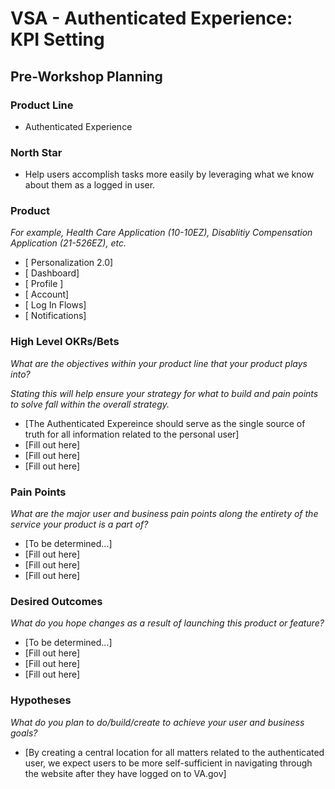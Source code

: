# VSA - Authenticated Experience: KPI Setting 
## Pre-Workshop Planning

### Product Line

- Authenticated Experience

### North Star

- Help users accomplish tasks more easily by leveraging what we know about them as a logged
in user.


### Product
_For example, Health Care Application (10-10EZ), Disablitiy Compensation Application (21-526EZ), etc._

- [ Personalization 2.0]
- [ Dashboard]
- [ Profile ]
- [ Account]
- [ Log In Flows]
- [ Notifications]

### High Level OKRs/Bets
_What are the objectives within your product line that your product plays into?_

_Stating this will help ensure your strategy for what to build and pain points to solve fall within the overall strategy._

- [The Authenticated Expereince should serve as the single source of truth for all information related to the personal user]
- [Fill out here]
- [Fill out here]
- [Fill out here]

### Pain Points
_What are the major user and business pain points along the entirety of the service your product is a part of?_

- [To be determined...]
- [Fill out here]
- [Fill out here]
- [Fill out here]

### Desired Outcomes
_What do you hope changes as a result of launching this product or feature?_

- [To be determined...]
- [Fill out here]
- [Fill out here]
- [Fill out here]

### Hypotheses
_What do you plan to do/build/create to achieve your user and business goals?_

- [By creating a central location for all matters related to the authenticated user, we expect users to be more self-sufficient in navigating through the website after they have logged on to VA.gov]
